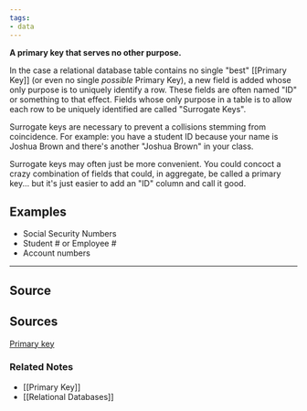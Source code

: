 ```yaml
---
tags:
- data
---
```

**A primary key that serves no other purpose.**

In the case a relational database table contains no single "best" [[Primary Key]] (or even no single *possible* Primary Key), a new field is added whose only purpose is to uniquely identify a row. These fields are often named "ID" or something to that effect. Fields whose only purpose in a table is to allow each row to be uniquely identified are called "Surrogate Keys".

Surrogate keys are necessary to prevent a collisions stemming from coincidence. For example: you have a student ID because your name is Joshua Brown and there's another "Joshua Brown" in your class.

Surrogate keys may often just be more convenient. You could concoct a crazy combination of fields that could, in aggregate, be called a primary key... but it's just easier to add an "ID" column and call it good. 

## Examples

- Social Security Numbers
- Student # or Employee #
- Account numbers

---

## Source

## Sources

[Primary key](https://en.wikipedia.org/wiki/Primary_key)

### Related Notes
- [[Primary Key]] 
- [[Relational Databases]]